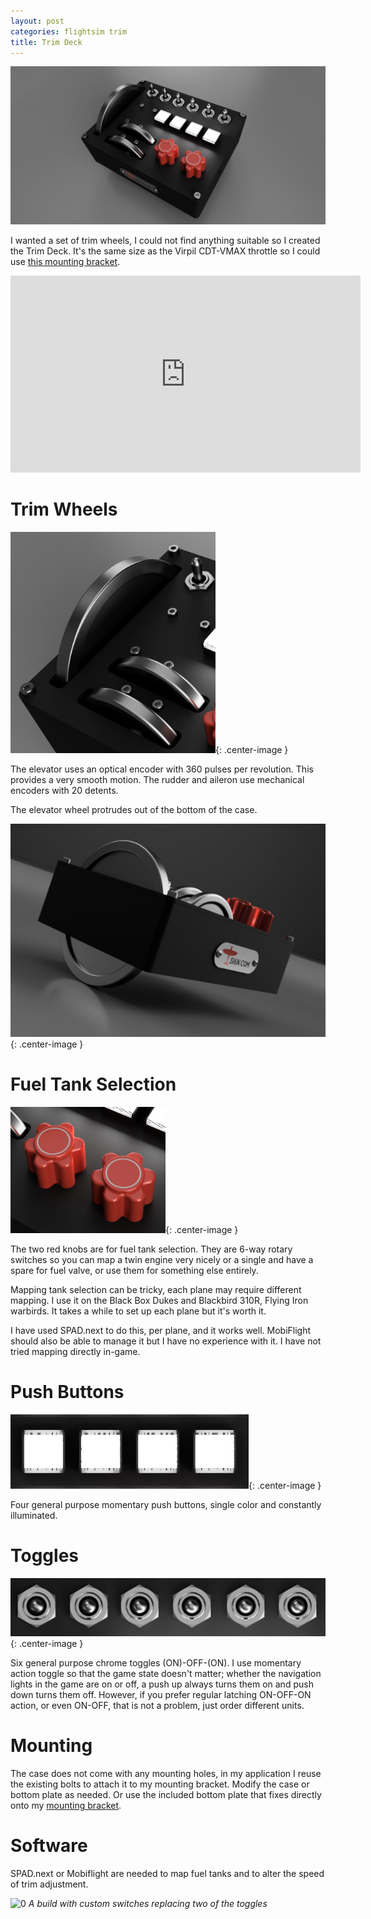 ```yaml
---
layout: post
categories: flightsim trim
title: Trim Deck
---
```


![CDT_VMAX_Mount_2025 May 26_10 49 37PM 000_CustomizedView43852198952_jpg](../assets/trim-deck/CDT_VMAX_Mount_2025-May-26_10-49-37PM-000_CustomizedView43852198952_jpg.jpg)

I wanted a set of trim wheels, I could not find anything suitable so I created the Trim Deck. It's the same size as the Virpil CDT-VMAX throttle so I could use [this mounting bracket](./virpil-cdt-vmax-bracket). 

<iframe width="560" height="315" src="https://www.youtube.com/embed/a8p1j_3Wt-U?si=X5OfM-vOUT1BMG70" title="YouTube video player" frameborder="0" allow="accelerometer; autoplay; clipboard-write; encrypted-media; gyroscope; picture-in-picture; web-share" referrerpolicy="strict-origin-when-cross-origin" allowfullscreen></iframe>

# Trim Wheels

![1](../assets/trim-deck/1.png){: .center-image }

The elevator uses an optical encoder with 360 pulses per revolution. This provides a very smooth motion. The rudder and aileron use mechanical encoders with 20 detents.

The elevator wheel protrudes out of the bottom of the case.

![5](../assets/trim-deck/5.png){: .center-image }

# Fuel Tank Selection

![2](../assets/trim-deck/2.png){: .center-image }

The two red knobs are for fuel tank selection. They are 6-way rotary switches so you can map a twin engine very nicely or a single and have a spare for fuel valve, or use them for something else entirely.

Mapping tank selection can be tricky, each plane may require different mapping.  I use it on the Black Box Dukes and Blackbird 310R, Flying Iron warbirds. It takes a while to set up each plane but it's worth it. 

I have used SPAD.next to do this, per plane, and it works well. MobiFlight should also be able to manage it but I have no experience with it. I have not tried mapping directly in-game.

# Push Buttons

![3](../assets/trim-deck/3.png){: .center-image }

Four general purpose momentary push buttons, single color and constantly illuminated.  

# Toggles

![4](../assets/trim-deck/4.png){: .center-image }

Six general purpose chrome toggles (ON)-OFF-(ON). I use momentary action toggle so that the game state doesn't matter;  whether the navigation lights in the game are on or off, a push up always turns them on and push down turns them off. However, if you prefer regular latching ON-OFF-ON action, or even ON-OFF, that is not a problem, just order different units.

# Mounting

The case does not come with any mounting holes, in my application I reuse the existing bolts to attach it to my mounting bracket. Modify the case or bottom plate as needed. Or use the included bottom plate that fixes directly onto my [mounting bracket](./virpil-cdt-vmax-bracket).

# Software

SPAD.next or Mobiflight are needed to map fuel tanks and to alter the speed of trim adjustment.



![0](../assets/trim-deck/0.png)
*A build with custom switches replacing two of the toggles*

